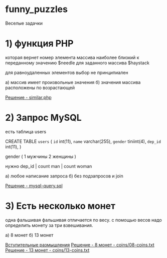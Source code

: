 # funny_puzzles

Веселые задачки


# 1) функция PHP

которая вернет номер элемента массива
наиболее близкий к переданному значению $needle
для заданного массива $haystack

для равноудаленных элементов выбор не принципиален

a) массив имеет произвольные значения
б) значения массива расположены по возрастающей

[Решение - similar.php](solves/1-php/similar.php "similar.php")


# 2) Запрос MySQL

есть таблица users

CREATE TABLE `users` (
`id` int(11),
`name` varchar(255),
`gender` tiniint(4),
`dep_id` int(11),
)

gender (
1 мужчины
2 женщины
)

нужно
dep_id | count man | count woman

a) любое написание запроса
б) без подзапросов и join

[Решение - mysql-query.sql](solves/2-mysql/mysql-query.sql "mysql-query.sql")

# 3) Есть несколько монет
одна фальшивая
фальшивая отличается по весу.
с помощью весов надо определить монету за три взвешивания.

a) 8 монет
б) 13 монет

[Вступительные размышления](solves/3-logic/00-intro.md "solves/3-logic/00-intro.md")
[Решение - 8 монет - coins/08-coins.txt](solves/3-logic/08-coins.md "coins/08-coins.txt")
[Решение - 13 монет - coins/13-coins.txt](solves/3-logic/13-coins.md "coins/13-coins.txt")
